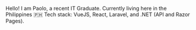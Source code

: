 Hello! I am Paolo, a recent IT Graduate. Currently living here in the Philippines 🇵🇭
Tech stack: VueJS, React, Laravel, and .NET (API and Razor Pages). 
<!---
ShiinaNeet/ShiinaNeet is a ✨ special ✨ repository because its `README.md` (this file) appears on your GitHub profile.
You can click the Preview link to take a look at your changes.
--->
